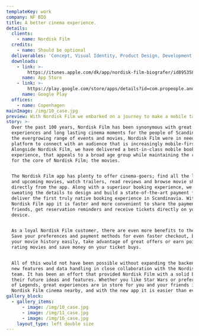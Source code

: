 ```yaml
---
templateKey: work
company: NF BIO
title: A better cinema experience.
details:
  clients:
    - name: Nordisk Film
  credits:
    - name: Should be optional
  deliverables: 'Concept, Visual Identity, Product Design, Development, Backend Development.'
  downloads:
    - link: >-
        https://itunes.apple.com/dk/app/nordisk-film-biografer/id895358735?l=da&mt=8
      name: App Store
    - link: >-
        https://play.google.com/store/apps/details?id=com.propeople.android.nfbio&hl=dk
      name: Google Play
  offices:
    - name: Copenhagen
mainImage: /img/10_case.jpg
preview: With Nordisk Film we embarked on a journey to make a mobile tailore
story: >-
  Over the past 100 years, Nordisk Film has been synonymous with great movie
  experiences and long lasting cinema moments for the people of Scandinavia. For
  the evergrowing range of events and movies, Nordisk Film were in need of a new
  platform to connect with an audience that is increasingly mobile-first.
  Alongside Nordisk Film, we have delivered a best-in-class mobile booking
  experience, that appeals to a broad age group while maintaining the respect
  for the core of Nordisk Film; the movies. 


  The Nordisk Film app has plenty to offer cinema-goers; find all the latest new
  and upcoming movies, watch trailers, read reviews and browse movie showtimes
  directly from the app. Along with a superiour booking experience, we have been
  sweating the details to design and build a state-of-the-art payment flow to
  deliver the first truly native booking experience in Scandinavia. With the new
  Nordisk Film app it is faster and more convenient to share the payment with
  friends, get reservation reminders and receive tickets directly on your
  device.


  As a loyal Nordisk Film customer, there are even more benefits to the app.
  Save your preferences and payment methods for even faster checkout, browse
  your movie history easily, take advantage of great offers or earn points by
  rating movies and save money on your ticket buys.


  All of this would not have been possible without expanding the backend with
  new features and data handling in close collaboration with the Nordisk Film
  team. It has been an effort that provided Nordisk Film with a solid base for
  their future ideas and features. Whether you like Star Wars or prefer League
  of Legends, great experiences are in store for you and your friends in a
  Nordisk Film cinema nearby, and with the new app it is easier than ever.
gallery_block:
  - gallery_items:
      - image: /img/10_case.jpg
      - image: /img/11_case.jpg
      - image: /img/16_case.jpg
    layout_type: left double size
---
```


